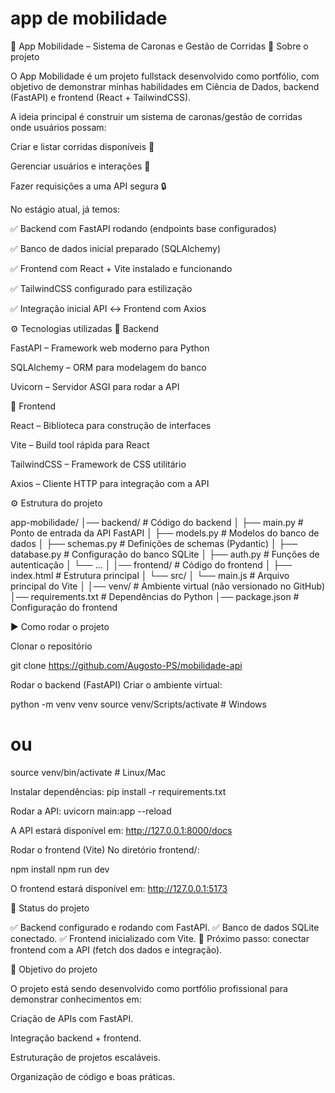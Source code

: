 # app de mobilidade

🚖 App Mobilidade – Sistema de Caronas e Gestão de Corridas
📌 Sobre o projeto

O App Mobilidade é um projeto fullstack desenvolvido como portfólio, com objetivo de demonstrar minhas habilidades em Ciência de Dados, backend (FastAPI) e frontend (React + TailwindCSS).

A ideia principal é construir um sistema de caronas/gestão de corridas onde usuários possam:

Criar e listar corridas disponíveis 🚗

Gerenciar usuários e interações 👥

Fazer requisições a uma API segura 🔒

No estágio atual, já temos:

✅ Backend com FastAPI rodando (endpoints base configurados)

✅ Banco de dados inicial preparado (SQLAlchemy)

✅ Frontend com React + Vite instalado e funcionando

✅ TailwindCSS configurado para estilização

✅ Integração inicial API ↔ Frontend com Axios

⚙️ Tecnologias utilizadas
🔹 Backend

FastAPI
 – Framework web moderno para Python

SQLAlchemy
 – ORM para modelagem do banco

Uvicorn
 – Servidor ASGI para rodar a API

🔹 Frontend

React
 – Biblioteca para construção de interfaces

Vite
 – Build tool rápida para React

TailwindCSS
 – Framework de CSS utilitário

Axios
 – Cliente HTTP para integração com a API

⚙️ Estrutura do projeto

app-mobilidade/
│── backend/               # Código do backend
│   ├── main.py            # Ponto de entrada da API FastAPI
│   ├── models.py          # Modelos do banco de dados
│   ├── schemas.py         # Definições de schemas (Pydantic)
│   ├── database.py        # Configuração do banco SQLite
│   ├── auth.py            # Funções de autenticação
│   └── ...
│
│── frontend/              # Código do frontend
│   ├── index.html         # Estrutura principal
│   └── src/
│       └── main.js        # Arquivo principal do Vite
│
│── venv/                  # Ambiente virtual (não versionado no GitHub)
│── requirements.txt       # Dependências do Python
│── package.json           # Configuração do frontend


▶️ Como rodar o projeto

Clonar o repositório

git clone https://github.com/Augosto-PS/mobilidade-api

Rodar o backend (FastAPI)
Criar o ambiente virtual:

python -m venv venv
source venv/Scripts/activate   # Windows
# ou
source venv/bin/activate       # Linux/Mac

Instalar dependências: 
pip install -r requirements.txt

Rodar a API:
uvicorn main:app --reload

A API estará disponível em:  http://127.0.0.1:8000/docs

Rodar o frontend (Vite)
No diretório frontend/:

npm install
npm run dev

O frontend estará disponível em: http://127.0.0.1:5173

🔗 Status do projeto

✅ Backend configurado e rodando com FastAPI.
✅ Banco de dados SQLite conectado.
✅ Frontend inicializado com Vite.
🔄 Próximo passo: conectar frontend com a API (fetch dos dados e integração).

🎯 Objetivo do projeto

O projeto está sendo desenvolvido como portfólio profissional para demonstrar conhecimentos em:

Criação de APIs com FastAPI.

Integração backend + frontend.

Estruturação de projetos escaláveis.

Organização de código e boas práticas.









 
